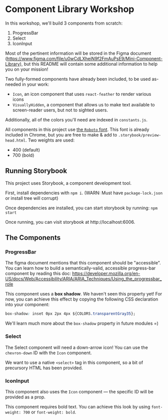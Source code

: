 # Component Library Workshop

In this workshop, we'll build 3 components from scratch:

1. ProgressBar
2. Select
3. IconInput

Most of the pertinent information will be stored in the Figma document (https://www.figma.com/file/u0wCdLXheiN9f2FmAuPsE9/Mini-Component-Library), but this README will contain some additional information to help you on your mission!

Two fully-formed components have already been included, to be used as-needed in your work:

- `Icon`, an icon component that uses `react-feather` to render various icons
- `VisuallyHidden`, a component that allows us to make text available to screen-reader users, but not to sighted users.

Additionally, all of the colors you'll need are indexed in `constants.js`.

All components in this project use [the `Roboto` font](https://fonts.google.com/specimen/Roboto). This font is already included in Chrome, but you are free to make & add to `.storybook/preview-head.html`. Two weights are used:

- 400 (default)
- 700 (bold)

## Running Storybook

This project uses Storybook, a component development tool.

First, install dependencies with `npm i`. (WARN: Must have `package-lock.json` or install tree will corrupt)

Once dependencies are installed, you can start storybook by running: `npm start`

Once running, you can visit storybook at http://localhost:6006.

## The Components

### ProgressBar

The figma document mentions that this component should be "accessible". You can learn how to build a semantically-valid, accessible progress-bar component by reading this doc: https://developer.mozilla.org/en-US/docs/Web/Accessibility/ARIA/ARIA_Techniques/Using_the_progressbar_role

This component uses a **box shadow**. We haven't seen this property yet! For now, you can achieve this effect by copying the following CSS declaration into your component:

```css
box-shadow: inset 0px 2px 4px ${COLORS.transparentGray35};
```

We'll learn much more about the `box-shadow` property in future modules =)

### Select

The Select component will need a down-arrow icon! You can use the `chevron-down` ID with the `Icon` component.

We want to use a native `<select>` tag in this component, so a bit of precursory HTML has been provided.

### IconInput

This component also uses the `Icon` component — the specific ID will be provided as a prop.

This component requires bold text. You can achieve this look by using `font-weight: 700` or `font-weight: bold`.
